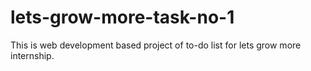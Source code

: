 # lets-grow-more-task-no-1
This is web development based project of to-do list for lets grow more internship.
